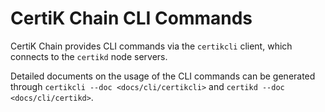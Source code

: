 # CertiK Chain CLI Commands

CertiK Chain provides CLI commands via the `certikcli` client, which connects to the `certikd` node servers.

Detailed documents on the usage of the CLI commands can be generated through `certikcli --doc <docs/cli/certikcli>` and `certikd --doc <docs/cli/certikd>`.
